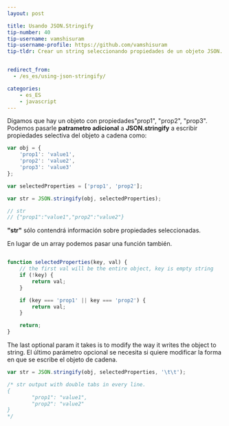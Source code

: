 ```yaml
---
layout: post

title: Usando JSON.Stringify
tip-number: 40
tip-username: vamshisuram
tip-username-profile: https://github.com/vamshisuram
tip-tldr: Crear un string seleccionando propiedades de un objeto JSON.


redirect_from:
  - /es_es/using-json-stringify/

categories:
    - es_ES
    - javascript
---
```


Digamos que hay un objeto con propiedades"prop1", "prop2", "prop3".
Podemos pasarle __patrametro adicional__ a __JSON.stringify__ a escribir propiedades  selectiva del objeto a cadena como:

```javascript
var obj = {
    'prop1': 'value1',
    'prop2': 'value2',
    'prop3': 'value3'
};

var selectedProperties = ['prop1', 'prop2'];

var str = JSON.stringify(obj, selectedProperties);

// str
// {"prop1":"value1","prop2":"value2"}

```

__"str"__ sólo contendrá información sobre propiedades seleccionadas.

En lugar de un array podemos pasar una función también.

```javascript

function selectedProperties(key, val) {
    // the first val will be the entire object, key is empty string
    if (!key) {
        return val;
    }

    if (key === 'prop1' || key === 'prop2') {
        return val;
    }

    return;
}
```

The last optional param it takes is to modify the way it writes the object to string.
El último parámetro opcional se necesita si quiere modificar la forma en que se escribe el objeto de cadena.

```javascript
var str = JSON.stringify(obj, selectedProperties, '\t\t');

/* str output with double tabs in every line.
{
        "prop1": "value1",
        "prop2": "value2"
}
*/

```

